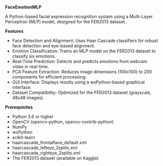 **FaceEmotionMLP**

A Python-based facial expression recognition system using a Multi-Layer Perceptron (MLP) model, designed for the FER2013 dataset.


**Features**
- Face Detection and Alignment: Uses Haar Cascade classifiers for robust face detection and eye-based alignment.
- Emotion Classification: Trains an MLP model on the FER2013 dataset to classify six emotions.
- Real-Time Prediction: Detects and predicts emotions from webcam video in real-time.
- PCA Feature Extraction: Reduces image dimensions (100x100) to 200 components for efficient processing.
- GUI Interface: Displays results using a wxPython-based graphical interface.
- Dataset Compatibility: Optimized for the FER2013 dataset (grayscale, 48x48 images).


**Prerequisites**
- Python 3.6 or higher
- OpenCV (opencv-python, opencv-contrib-python)
- NumPy
- wxPython
- scikit-learn
- haarcascade_frontalface_default.xml
- haarcascade_lefteye_2splits.xml
- haarcascade_righteye_2splits.xml
- The FER2013 dataset (available on Kaggle)
